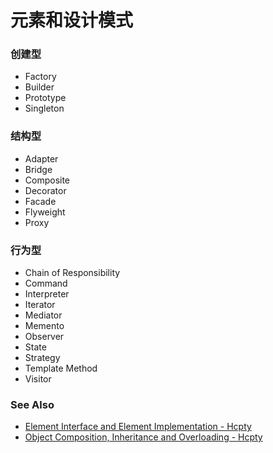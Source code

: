 # 元素和设计模式

### 创建型
- Factory
- Builder
- Prototype
- Singleton

### 结构型
- Adapter
- Bridge
- Composite
- Decorator
- Facade
- Flyweight
- Proxy

### 行为型
- Chain of Responsibility
- Command
- Interpreter
- Iterator
- Mediator
- Memento
- Observer
- State
- Strategy
- Template Method
- Visitor

### See Also
- [Element Interface and Element Implementation - Hcpty](https://github.com/Hcpty/element-interface-and-element-implementation)
- [Object Composition, Inheritance and Overloading - Hcpty](https://github.com/Hcpty/object-composition-inheritance-and-overloading)
